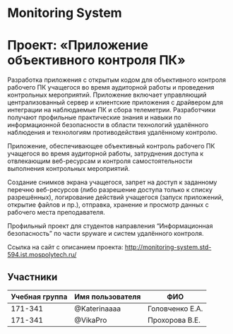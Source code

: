 # Monitoring System
# Проект: «Приложение объективного контроля ПК»

Разработка приложения с открытым кодом для объективного контроля рабочего ПК учащегося во время аудиторной работы и проведения контрольных мероприятий. Приложение включает управляющий централизованный сервер и клиентские приложения с драйвером для интеграции на наблюдаемые ПК и сбора телеметрии. Разработчики получают профильные практические знания и навыки по информационной безопасности в области технологий удалённого наблюдения и технологиям противодействия удалённому контролю.

Приложение, обеспечивающее объективный контроль рабочего ПК учащегося во время аудиторной работы, затруднения доступа к отвлекающим веб-ресурсам и контроля самостоятельности выполнения контрольных мероприятий.

Создание снимков экрана учащегося, запрет на доступ к заданному перечню веб-ресурсов (либо разрешение доступа только к списку разрешённых), логирование действий учащегося (запуск приложений, открытие файлов и пр.), отправка, хранение и просмотр данных с рабочего места преподавателя.

Профильный проект для студентов направления “Информационная безопасность” по части spyware и систем удалённого контроля.

Ссылка на сайт с описанием проекта: http://monitoring-system.std-594.ist.mospolytech.ru/

## Участники

| Учебная группа | Имя пользователя | ФИО                      |
|----------------|------------------|--------------------------|
| 171-341        | @Katerinaaaa       | Головченко Е.А.              |
| 171-341        | @VikaPro      | Прохорова В.Е. |
